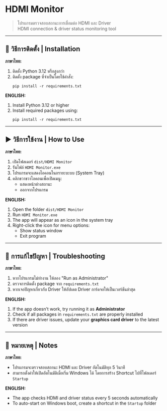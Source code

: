 # HDMI Monitor

> โปรแกรมตรวจสอบสถานะการเชื่อมต่อ HDMI และ Driver  
> HDMI connection & driver status monitoring tool

---

## 🧰 วิธีการติดตั้ง | Installation

**ภาษาไทย:**

1. ติดตั้ง Python 3.12 หรือสูงกว่า
2. ติดตั้ง package ที่จำเป็นโดยใช้คำสั่ง:
   ```
   pip install -r requirements.txt
   ```

**ENGLISH:**

1. Install Python 3.12 or higher  
2. Install required packages using:
   ```
   pip install -r requirements.txt
   ```

---

## ▶️ วิธีการใช้งาน | How to Use

**ภาษาไทย:**

1. เปิดโฟลเดอร์ `dist/HDMI Monitor`
2. รันไฟล์ `HDMI Monitor.exe`
3. โปรแกรมจะแสดงไอคอนในถรายะบะบบ (System Tray)
4. คลิกขวาขวาไอคอนเพื่อเปิดเมนู:
   - แสดงหน้าต่างสถานะ
   - ออกจากโปรแกรม

**ENGLISH:**

1. Open the folder `dist/HDMI Monitor`
2. Run `HDMI Monitor.exe`
3. The app will appear as an icon in the system tray
4. Right-click the icon for menu options:
   - Show status window
   - Exit program

---

## 🧯 การแก้ไขปัญหา | Troubleshooting

**ภาษาไทย:**

1. หากโปรแกรมไม่ทำงาน ให้ลอง "Run as Administrator"
2. ตรวจการติดตั้ง package จาก `requirements.txt`
3. หากเจอปัญหาเกี่ยวกับ Driver ให้อัปเดต Driver การ์ดจอให้เป็นเวอร์ชันล่าสุด

**ENGLISH:**

1. If the app doesn’t work, try running it as **Administrator**
2. Check if all packages in `requirements.txt` are properly installed
3. If there are driver issues, update your **graphics card driver** to the latest version

---

## 🔄 หมายเหตุ | Notes

**ภาษาไทย:**

- โปรแกรมจะตรวจสอบสถานะ HDMI และ Driver อัตโนมัติทุก 5 วินาที
- สามารถตั้งค่าให้เปิดอัตโนมัติเมื่อเริ่ม Windows ได้ โดยการสร้าง Shortcut ไปที่โฟลเดอร์ `Startup`

**ENGLISH:**

- The app checks HDMI and driver status every 5 seconds automatically
- To auto-start on Windows boot, create a shortcut in the `Startup` folder

